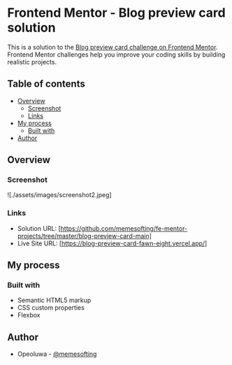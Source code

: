 # Frontend Mentor - Blog preview card solution

This is a solution to the [Blog preview card challenge on Frontend Mentor](https://www.frontendmentor.io/challenges/blog-preview-card-ckPaj01IcS). Frontend Mentor challenges help you improve your coding skills by building realistic projects. 

## Table of contents

- [Overview](#overview)
  - [Screenshot](#screenshot)
  - [Links](#links)
- [My process](#my-process)
  - [Built with](#built-with)
- [Author](#author)

## Overview

### Screenshot

![./assets/images/screenshot2.jpeg]
<!-- (./screenshot.jpg) -->

### Links

- Solution URL: [https://github.com/memesofting/fe-mentor-projects/tree/master/blog-preview-card-main]
- Live Site URL: [https://blog-preview-card-fawn-eight.vercel.app/]

## My process

### Built with

- Semantic HTML5 markup
- CSS custom properties
- Flexbox

## Author

- Opeoluwa - [@memesofting](https://www.frontendmentor.io/profile/memesofting)
